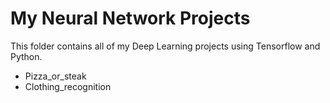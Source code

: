 # My Neural Network Projects 
This folder contains all of my Deep Learning projects using Tensorflow and Python.

- Pizza_or_steak
- Clothing_recognition
